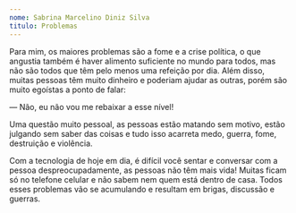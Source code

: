 ```yaml
---
nome: Sabrina Marcelino Diniz Silva
titulo: Problemas
---
```


Para mim, os maiores problemas são a fome e a crise política, o que angustia também é haver alimento suficiente no mundo para todos, mas não são todos que têm pelo menos uma refeição por dia. Além disso, muitas pessoas têm muito dinheiro e poderiam ajudar as outras, porém são muito egoístas a ponto de falar:

— Não, eu não vou me rebaixar a esse nível!

Uma questão muito pessoal, as pessoas estão matando sem motivo, estão julgando sem saber das coisas e tudo isso acarreta medo, guerra, fome, destruição e violência.

Com a tecnologia de hoje em dia, é difícil você sentar e conversar com a pessoa despreocupadamente, as pessoas não têm mais vida! Muitas ficam só no telefone celular e não sabem nem quem está dentro de casa. Todos esses problemas vão se acumulando e resultam em brigas, discussão e guerras.

